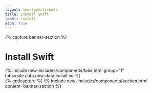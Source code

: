 ```yaml
---
layout: new-layouts/base
title: Install Swift
label: install
atom: true
---
```


{% capture banner-section %}
<div class="grid-1-col" markdown=1>
  <h1>Install Swift</h1>
  {% include new-includes/components/tabs.html
    group="1"
    tabs=site.data.new-data.install.os
  %}
</div>
{% endcapture %}
{% include new-includes/components/section.html
  content=banner-section
%}
